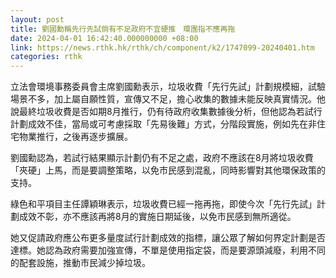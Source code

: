 ```yaml
---
layout: post
title: 劉國勳稱先行先試倘有不足政府不宜硬推　環團指不應再拖
date: 2024-04-01 16:42:40.000000000 +08:00
link: https://news.rthk.hk/rthk/ch/component/k2/1747099-20240401.htm
categories: rthk
---
```


立法會環境事務委員會主席劉國勳表示，垃圾收費「先行先試」計劃規模細，試驗場景不多，加上屬自願性質，宣傳又不足，擔心收集的數據未能反映真實情況。他說最終垃圾收費是否如期8月推行，仍有待政府收集數據後分析，但他認為若試行計劃成效不佳，當局或可考慮採取「先易後難」方式，分階段實施，例如先在非住宅物業推行，之後再逐步擴展。 

劉國勳認為，若試行結果顯示計劃仍有不足之處，政府不應該在8月將垃圾收費「夾硬」上馬，而是要調整策略，以免市民感到混亂，同時影響對其他環保政策的支持。

綠色和平項目主任譚穎琳表示，垃圾收費已經一拖再拖，即使今次「先行先試」計劃成效不彰，亦不應該再將8月的實施日期延後，以免市民感到無所適從。

她又促請政府應公布更多量度試行計劃成效的指標，讓公眾了解如何界定計劃是否達標。她認為政府需要加強宣傳，不單是使用指定袋，而是要源頭減廢，利用不同的配套設施，推動市民減少掉垃圾。
